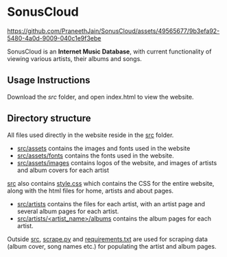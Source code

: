 # SonusCloud


https://github.com/PraneethJain/SonusCloud/assets/49565677/9b3efa92-5480-4a0d-9009-040c1e9f3ebe




SonusCloud is an **Internet Music Database**, with current functionality of viewing various artists, their albums and songs.

## Usage Instructions

Download the _src_ folder, and open index.html to view the website.

## Directory structure

All files used directly in the website reside in the [src](https://github.com/CS6-201-ISS-S23/project-team-87/tree/main/src) folder.

- [src/assets](https://github.com/CS6-201-ISS-S23/project-team-87/tree/main/src/assets) contains the images and fonts used in the website
- [src/assets/fonts](https://github.com/CS6-201-ISS-S23/project-team-87/tree/main/src/assets/fonts) contains the fonts used in the website.
- [src/assets/images](https://github.com/CS6-201-ISS-S23/project-team-87/tree/main/src/assets/images) contains logos of the website, and images of artists and album covers for each artist

[src](https://github.com/CS6-201-ISS-S23/project-team-87/tree/main/src) also contains [style.css](https://github.com/CS6-201-ISS-S23/project-team-87/blob/main/src/style.css) which contains the CSS for the entire website, along with the html files for home, artists and about pages.

- [src/artists](https://github.com/CS6-201-ISS-S23/project-team-87/tree/main/src/artists) contains the files for each artist, with an artist page and several album pages for each artist.
- [src/artists/<artist_name>/albums](https://github.com/CS6-201-ISS-S23/project-team-87/tree/main/src/artists/5sos/albums) contains the album pages for each artist.

Outside [src](https://github.com/CS6-201-ISS-S23/project-team-87/tree/main/src), [scrape.py](https://github.com/CS6-201-ISS-S23/project-team-87/blob/main/scrape.py) and [requirements.txt](https://github.com/CS6-201-ISS-S23/project-team-87/blob/main/requirements.txt) are used for scraping data (album cover, song names etc.) for populating the artist and album pages.
